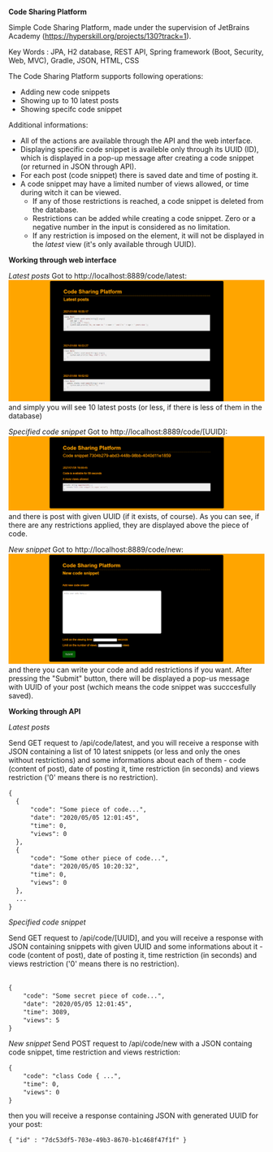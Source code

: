 **Code Sharing Platform**

Simple Code Sharing Platform, made under the supervision of JetBrains Academy (https://hyperskill.org/projects/130?track=1).

Key Words : JPA, H2 database, REST API, Spring framework (Boot, Security, Web, MVC), Gradle, JSON, HTML, CSS


The Code Sharing Platform supports following operations:
* Adding new code snippets
* Showing up to 10 latest posts
* Showing specifc code snippet

Additional informations:
* All of the actions are available through the API and the web interface.
* Displaying specific code snippet is availeble only through its UUID (ID), which is displayed in a pop-up message after creating a code snippet (or returned in JSON through API).
* For each post (code snippet) there is saved date and time of posting it.
* A code snippet may have a limited number of views allowed, or time during witch it can be viewed. 
  * If any of those restrictions is reached, a code snippet is deleted from the database.
  * Restrictions can be added while creating a code snippet. Zero or a negative number in the input is considered as no limitation.
  * If any restriction is imposed on the element, it will not be displayed in the *latest* view (it's only available through UUID).



**Working through web interface**

*Latest posts*
Got to http://localhost:8889/code/latest:
![alt text](https://github.com/AlicjaZab/CodeSharingPlatform/blob/main/images/latest.PNG?raw=true)
and simply you will see 10 latest posts (or less, if there is less of them in the database)

*Specified code snippet*
Got to http://localhost:8889/code/[UUID]:
![alt text](https://github.com/AlicjaZab/CodeSharingPlatform/blob/main/images/uuid.PNG?raw=true)
and there is post with given UUID (if it exists, of course). As you can see, if there are any restrictions applied, they are displayed above the piece of code.

*New snippet*
Got to http://localhost:8889/code/new:
![alt text](https://github.com/AlicjaZab/CodeSharingPlatform/blob/main/images/new.PNG?raw=true)
and there you can write your code and add restrictions if you want. After pressing the "Submit" button, there will be displayed a pop-us message with UUID of your post (wchich means the code snippet was succcesfully saved).


**Working through API**

*Latest posts*

Send GET request to /api/code/latest, and you will receive a response with JSON containing a list of 10 latest snippets (or less and only the ones without restrictions) and some informations about each of them - code (content of post), date of posting it, time restriction (in seconds) and views restriction ('0' means there is no restriction).
```
{
  {
      "code": "Some piece of code...",
      "date": "2020/05/05 12:01:45",
      "time": 0,
      "views": 0
  },
  {
      "code": "Some other piece of code...",
      "date": "2020/05/05 10:20:32",
      "time": 0,
      "views": 0
  },
  ...
}
```

*Specified code snippet*

Send GET request to /api/code/[UUID], and you will receive a response with JSON containing snippets with given UUID and some informations about it -code (content of post), date of posting it, time restriction (in seconds) and views restriction ('0' means there is no restriction).
```

{
    "code": "Some secret piece of code...",
    "date": "2020/05/05 12:01:45",
    "time": 3089,
    "views": 5
}
```

*New snippet*
Send POST request to /api/code/new with a JSON containg code snippet, time restriction and views restriction:
```
{
    "code": "class Code { ...",
    "time": 0,
    "views": 0
}
```
then you will receive a response containing JSON with generated UUID for your post:
```
{ "id" : "7dc53df5-703e-49b3-8670-b1c468f47f1f" }
```
